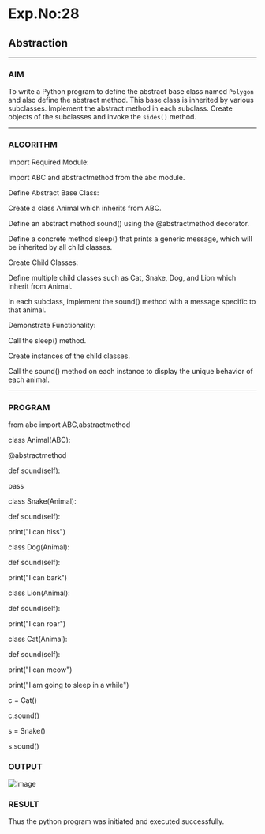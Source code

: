 # Exp.No:28  
## Abstraction

---

### AIM  
To write a Python program to define the abstract base class named `Polygon` and also define the abstract method. This base class is inherited by various subclasses. Implement the abstract method in each subclass. Create objects of the subclasses and invoke the `sides()` method.

---

### ALGORITHM

Import Required Module:

Import ABC and abstractmethod from the abc module.

Define Abstract Base Class:

Create a class Animal which inherits from ABC.

Define an abstract method sound() using the @abstractmethod decorator.

Define a concrete method sleep() that prints a generic message, which will be inherited by all child classes.

Create Child Classes:

Define multiple child classes such as Cat, Snake, Dog, and Lion which inherit from Animal.

In each subclass, implement the sound() method with a message specific to that animal.

Demonstrate Functionality:

Call the sleep() method.

Create instances of the child classes.

Call the sound() method on each instance to display the unique behavior of each animal.

---

### PROGRAM

from abc import ABC,abstractmethod
 
class Animal(ABC):

   @abstractmethod
   
   def sound(self):
   
 pass
    
 class Snake(Animal):
 
   def sound(self):
   
   print("I can hiss")
 
class Dog(Animal):

   def sound(self):
   
   print("I can bark")
 
class Lion(Animal):

   def sound(self):
   
   print("I can roar")
       
class Cat(Animal):

   def sound(self):
   
   print("I can meow")
        
print("I am going to sleep in a while")
        
c = Cat()

c.sound()

s = Snake()

s.sound()


### OUTPUT
![image](https://github.com/user-attachments/assets/1665a312-f335-43e3-9b6b-5bb9b3473160)


### RESULT
Thus the python program was initiated and executed successfully.
